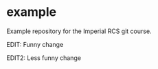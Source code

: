 # example
Example repository for the Imperial RCS git course.

EDIT: Funny change

EDIT2: Less funny change
